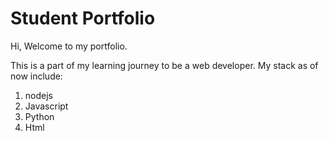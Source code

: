 # Student Portfolio

Hi, Welcome to my portfolio.

This is a part of my learning journey to be a web developer.
My stack as of now include: 
1. nodejs
2. Javascript
3. Python
4. Html
